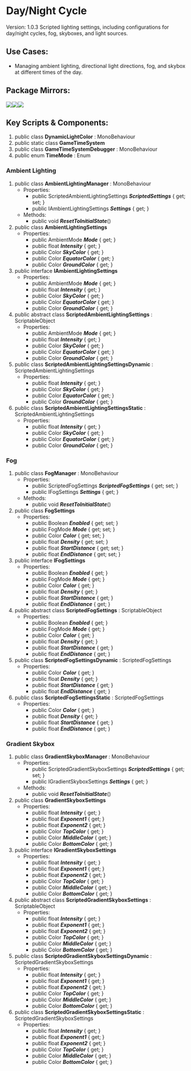 # Day/Night Cycle
Version: 1.0.3
Scripted lighting settings, including configurations for day/night cycles, fog, skyboxes, and light sources.

## Use Cases:
* Managing ambient lighting, directional light directions, fog, and skybox at different times of the day.
## Package Mirrors:
[<img src='https://img.itch.zone/aW1nLzEzNzQ2ODk4LnBuZw==/original/Rv4m96.png'>](https://iron-mountain.itch.io/day-night-cycle)[<img src='https://img.itch.zone/aW1nLzEzNzQ2ODkyLnBuZw==/original/Fq0ORM.png'>](https://www.npmjs.com/package/com.iron-mountain.day-night-cycle)[<img src='https://img.itch.zone/aW1nLzEzNzQ2ODg3LnBuZw==/original/npRUfq.png'>](https://github.com/Iron-Mountain-Software/day-night-cycle)
## Key Scripts & Components:
1. public class **DynamicLightColor** : MonoBehaviour
1. public static class **GameTimeSystem**
1. public class **GameTimeSystemDebugger** : MonoBehaviour
1. public enum **TimeMode** : Enum
### Ambient Lighting
1. public class **AmbientLightingManager** : MonoBehaviour
   * Properties: 
      * public ScriptedAmbientLightingSettings ***ScriptedSettings***  { get; set; }
      * public IAmbientLightingSettings ***Settings***  { get; }
   * Methods: 
      * public void ***ResetToInitialState***()
1. public class **AmbientLightingSettings**
   * Properties: 
      * public AmbientMode ***Mode***  { get; }
      * public float ***Intensity***  { get; }
      * public Color ***SkyColor***  { get; }
      * public Color ***EquatorColor***  { get; }
      * public Color ***GroundColor***  { get; }
1. public interface **IAmbientLightingSettings**
   * Properties: 
      * public AmbientMode ***Mode***  { get; }
      * public float ***Intensity***  { get; }
      * public Color ***SkyColor***  { get; }
      * public Color ***EquatorColor***  { get; }
      * public Color ***GroundColor***  { get; }
1. public abstract class **ScriptedAmbientLightingSettings** : ScriptableObject
   * Properties: 
      * public AmbientMode ***Mode***  { get; }
      * public float ***Intensity***  { get; }
      * public Color ***SkyColor***  { get; }
      * public Color ***EquatorColor***  { get; }
      * public Color ***GroundColor***  { get; }
1. public class **ScriptedAmbientLightingSettingsDynamic** : ScriptedAmbientLightingSettings
   * Properties: 
      * public float ***Intensity***  { get; }
      * public Color ***SkyColor***  { get; }
      * public Color ***EquatorColor***  { get; }
      * public Color ***GroundColor***  { get; }
1. public class **ScriptedAmbientLightingSettingsStatic** : ScriptedAmbientLightingSettings
   * Properties: 
      * public float ***Intensity***  { get; }
      * public Color ***SkyColor***  { get; }
      * public Color ***EquatorColor***  { get; }
      * public Color ***GroundColor***  { get; }
### Fog
1. public class **FogManager** : MonoBehaviour
   * Properties: 
      * public ScriptedFogSettings ***ScriptedFogSettings***  { get; set; }
      * public IFogSettings ***Settings***  { get; }
   * Methods: 
      * public void ***ResetToInitialState***()
1. public class **FogSettings**
   * Properties: 
      * public Boolean ***Enabled***  { get; set; }
      * public FogMode ***Mode***  { get; set; }
      * public Color ***Color***  { get; set; }
      * public float ***Density***  { get; set; }
      * public float ***StartDistance***  { get; set; }
      * public float ***EndDistance***  { get; set; }
1. public interface **IFogSettings**
   * Properties: 
      * public Boolean ***Enabled***  { get; }
      * public FogMode ***Mode***  { get; }
      * public Color ***Color***  { get; }
      * public float ***Density***  { get; }
      * public float ***StartDistance***  { get; }
      * public float ***EndDistance***  { get; }
1. public abstract class **ScriptedFogSettings** : ScriptableObject
   * Properties: 
      * public Boolean ***Enabled***  { get; }
      * public FogMode ***Mode***  { get; }
      * public Color ***Color***  { get; }
      * public float ***Density***  { get; }
      * public float ***StartDistance***  { get; }
      * public float ***EndDistance***  { get; }
1. public class **ScriptedFogSettingsDynamic** : ScriptedFogSettings
   * Properties: 
      * public Color ***Color***  { get; }
      * public float ***Density***  { get; }
      * public float ***StartDistance***  { get; }
      * public float ***EndDistance***  { get; }
1. public class **ScriptedFogSettingsStatic** : ScriptedFogSettings
   * Properties: 
      * public Color ***Color***  { get; }
      * public float ***Density***  { get; }
      * public float ***StartDistance***  { get; }
      * public float ***EndDistance***  { get; }
### Gradient Skybox
1. public class **GradientSkyboxManager** : MonoBehaviour
   * Properties: 
      * public ScriptedGradientSkyboxSettings ***ScriptedSettings***  { get; set; }
      * public IGradientSkyboxSettings ***Settings***  { get; }
   * Methods: 
      * public void ***ResetToInitialState***()
1. public class **GradientSkyboxSettings**
   * Properties: 
      * public float ***Intensity***  { get; }
      * public float ***Exponent1***  { get; }
      * public float ***Exponent2***  { get; }
      * public Color ***TopColor***  { get; }
      * public Color ***MiddleColor***  { get; }
      * public Color ***BottomColor***  { get; }
1. public interface **IGradientSkyboxSettings**
   * Properties: 
      * public float ***Intensity***  { get; }
      * public float ***Exponent1***  { get; }
      * public float ***Exponent2***  { get; }
      * public Color ***TopColor***  { get; }
      * public Color ***MiddleColor***  { get; }
      * public Color ***BottomColor***  { get; }
1. public abstract class **ScriptedGradientSkyboxSettings** : ScriptableObject
   * Properties: 
      * public float ***Intensity***  { get; }
      * public float ***Exponent1***  { get; }
      * public float ***Exponent2***  { get; }
      * public Color ***TopColor***  { get; }
      * public Color ***MiddleColor***  { get; }
      * public Color ***BottomColor***  { get; }
1. public class **ScriptedGradientSkyboxSettingsDynamic** : ScriptedGradientSkyboxSettings
   * Properties: 
      * public float ***Intensity***  { get; }
      * public float ***Exponent1***  { get; }
      * public float ***Exponent2***  { get; }
      * public Color ***TopColor***  { get; }
      * public Color ***MiddleColor***  { get; }
      * public Color ***BottomColor***  { get; }
1. public class **ScriptedGradientSkyboxSettingsStatic** : ScriptedGradientSkyboxSettings
   * Properties: 
      * public float ***Intensity***  { get; }
      * public float ***Exponent1***  { get; }
      * public float ***Exponent2***  { get; }
      * public Color ***TopColor***  { get; }
      * public Color ***MiddleColor***  { get; }
      * public Color ***BottomColor***  { get; }
